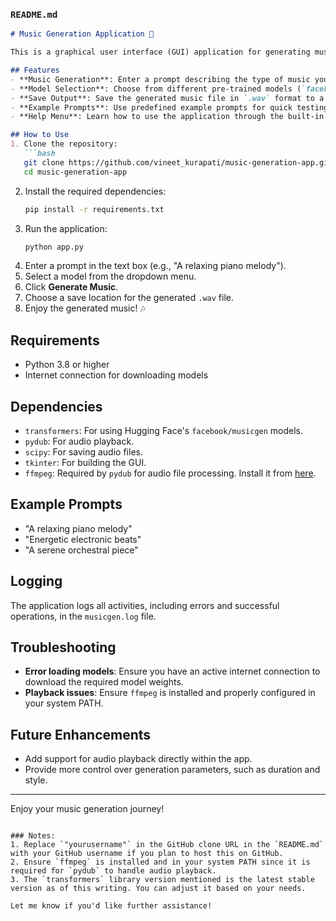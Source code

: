 ### `README.md`

```markdown
# Music Generation Application 🎵

This is a graphical user interface (GUI) application for generating music using natural language prompts. The application uses transformer-based models from the Hugging Face library to generate audio files based on user-provided descriptions.

## Features
- **Music Generation**: Enter a prompt describing the type of music you want, and the app will generate an audio file.
- **Model Selection**: Choose from different pre-trained models (`facebook/musicgen-small`, `facebook/musicgen-medium`, `facebook/musicgen-large`).
- **Save Output**: Save the generated music file in `.wav` format to a location of your choice.
- **Example Prompts**: Use predefined example prompts for quick testing.
- **Help Menu**: Learn how to use the application through the built-in help menu.

## How to Use
1. Clone the repository:
   ```bash
   git clone https://github.com/vineet_kurapati/music-generation-app.git
   cd music-generation-app
   ```
2. Install the required dependencies:
   ```bash
   pip install -r requirements.txt
   ```
3. Run the application:
   ```bash
   python app.py
   ```
4. Enter a prompt in the text box (e.g., "A relaxing piano melody").
5. Select a model from the dropdown menu.
6. Click **Generate Music**.
7. Choose a save location for the generated `.wav` file.
8. Enjoy the generated music! 🎶

## Requirements
- Python 3.8 or higher
- Internet connection for downloading models

## Dependencies
- `transformers`: For using Hugging Face's `facebook/musicgen` models.
- `pydub`: For audio playback.
- `scipy`: For saving audio files.
- `tkinter`: For building the GUI.
- `ffmpeg`: Required by `pydub` for audio file processing. Install it from [here](https://ffmpeg.org/download.html).

## Example Prompts
- "A relaxing piano melody"
- "Energetic electronic beats"
- "A serene orchestral piece"

## Logging
The application logs all activities, including errors and successful operations, in the `musicgen.log` file.

## Troubleshooting
- **Error loading models**: Ensure you have an active internet connection to download the required model weights.
- **Playback issues**: Ensure `ffmpeg` is installed and properly configured in your system PATH.

## Future Enhancements
- Add support for audio playback directly within the app.
- Provide more control over generation parameters, such as duration and style.

---

Enjoy your music generation journey!
```

### Notes:
1. Replace `"yourusername"` in the GitHub clone URL in the `README.md` with your GitHub username if you plan to host this on GitHub.
2. Ensure `ffmpeg` is installed and in your system PATH since it is required for `pydub` to handle audio playback.
3. The `transformers` library version mentioned is the latest stable version as of this writing. You can adjust it based on your needs.

Let me know if you'd like further assistance!
